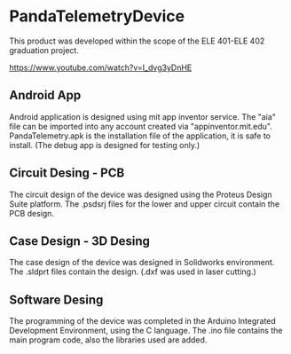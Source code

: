 # PandaTelemetryDevice
This product was developed within the scope of the ELE 401-ELE 402 graduation project.

https://www.youtube.com/watch?v=I_dvg3yDnHE

Android App
------------------------------------------------------------------------------------------------------------------------------------
Android application is designed using mit app inventor service.
The "aia" file can be imported into any account created via "appinventor.mit.edu".
PandaTelemetry.apk is the installation file of the application, it is safe to install. 
(The debug app is designed for testing only.)

Circuit Desing - PCB
------------------------------------------------------------------------------------------------------------------------------------
The circuit design of the device was designed using the Proteus Design Suite platform. 
The .psdsrj files for the lower and upper circuit contain the PCB design.

Case Design - 3D Desing
------------------------------------------------------------------------------------------------------------------------------------
The case design of the device was designed in Solidworks environment. 
The .sldprt files contain the design. (.dxf was used in laser cutting.)

Software Desing
------------------------------------------------------------------------------------------------------------------------------------
The programming of the device was completed in the Arduino Integrated Development Environment, using the C language.
The .ino file contains the main program code, also the libraries used are added.
